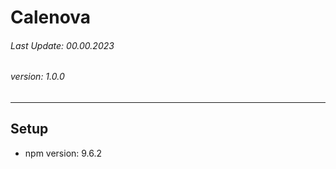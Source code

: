 # Calenova
###### Last Update: 00.00.2023
###### version: 1.0.0
____

## Setup
- npm version: 9.6.2

